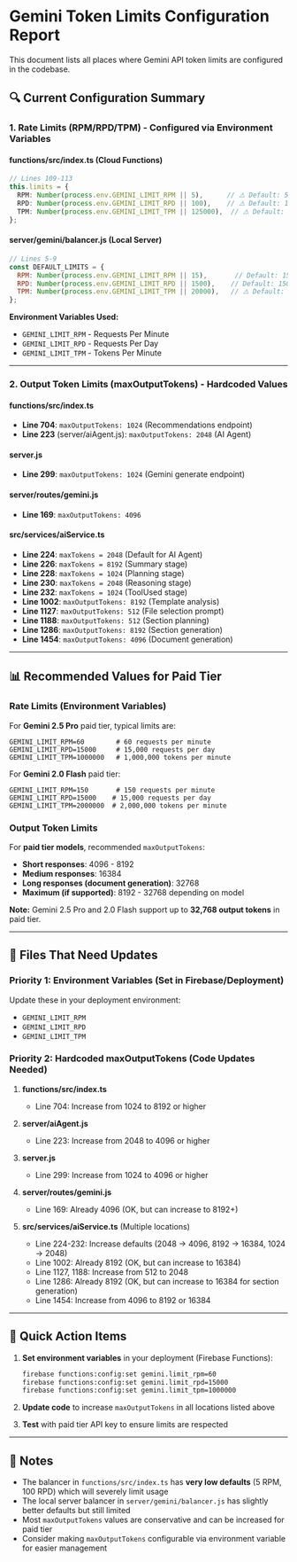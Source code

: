 
# Gemini Token Limits Configuration Report

This document lists all places where Gemini API token limits are configured in the codebase.

## 🔍 Current Configuration Summary

### 1. **Rate Limits (RPM/RPD/TPM)** - Configured via Environment Variables

#### **functions/src/index.ts** (Cloud Functions)
```typescript
// Lines 109-113
this.limits = {
  RPM: Number(process.env.GEMINI_LIMIT_RPM || 5),      // ⚠️ Default: 5 requests/min (VERY LOW)
  RPD: Number(process.env.GEMINI_LIMIT_RPD || 100),    // ⚠️ Default: 100 requests/day (VERY LOW)
  TPM: Number(process.env.GEMINI_LIMIT_TPM || 125000),  // ⚠️ Default: 125k tokens/min
};
```

#### **server/gemini/balancer.js** (Local Server)
```javascript
// Lines 5-9
const DEFAULT_LIMITS = {
  RPM: Number(process.env.GEMINI_LIMIT_RPM || 15),       // Default: 15 requests/min
  RPD: Number(process.env.GEMINI_LIMIT_RPD || 1500),    // Default: 1500 requests/day
  TPM: Number(process.env.GEMINI_LIMIT_TPM || 20000),   // ⚠️ Default: 20k tokens/min (VERY LOW)
};
```

**Environment Variables Used:**
- `GEMINI_LIMIT_RPM` - Requests Per Minute
- `GEMINI_LIMIT_RPD` - Requests Per Day
- `GEMINI_LIMIT_TPM` - Tokens Per Minute

---

### 2. **Output Token Limits (maxOutputTokens)** - Hardcoded Values

#### **functions/src/index.ts**
- **Line 704**: `maxOutputTokens: 1024` (Recommendations endpoint)
- **Line 223** (server/aiAgent.js): `maxOutputTokens: 2048` (AI Agent)

#### **server.js**
- **Line 299**: `maxOutputTokens: 1024` (Gemini generate endpoint)

#### **server/routes/gemini.js**
- **Line 169**: `maxOutputTokens: 4096`

#### **src/services/aiService.ts**
- **Line 224**: `maxTokens = 2048` (Default for AI Agent)
- **Line 226**: `maxTokens = 8192` (Summary stage)
- **Line 228**: `maxTokens = 1024` (Planning stage)
- **Line 230**: `maxTokens = 2048` (Reasoning stage)
- **Line 232**: `maxTokens = 1024` (ToolUsed stage)
- **Line 1002**: `maxOutputTokens: 8192` (Template analysis)
- **Line 1127**: `maxOutputTokens: 512` (File selection prompt)
- **Line 1188**: `maxOutputTokens: 512` (Section planning)
- **Line 1286**: `maxOutputTokens: 8192` (Section generation)
- **Line 1454**: `maxOutputTokens: 4096` (Document generation)

---

## 📊 Recommended Values for Paid Tier

### Rate Limits (Environment Variables)
For **Gemini 2.5 Pro** paid tier, typical limits are:
```
GEMINI_LIMIT_RPM=60        # 60 requests per minute
GEMINI_LIMIT_RPD=15000     # 15,000 requests per day
GEMINI_LIMIT_TPM=1000000   # 1,000,000 tokens per minute
```

For **Gemini 2.0 Flash** paid tier:
```
GEMINI_LIMIT_RPM=150       # 150 requests per minute
GEMINI_LIMIT_RPD=15000    # 15,000 requests per day
GEMINI_LIMIT_TPM=2000000  # 2,000,000 tokens per minute
```

### Output Token Limits
For **paid tier models**, recommended `maxOutputTokens`:
- **Short responses**: 4096 - 8192
- **Medium responses**: 16384
- **Long responses (document generation)**: 32768
- **Maximum (if supported)**: 8192 - 32768 depending on model

**Note:** Gemini 2.5 Pro and 2.0 Flash support up to **32,768 output tokens** in paid tier.

---

## 🔧 Files That Need Updates

### Priority 1: Environment Variables (Set in Firebase/Deployment)
Update these in your deployment environment:
- `GEMINI_LIMIT_RPM`
- `GEMINI_LIMIT_RPD`
- `GEMINI_LIMIT_TPM`

### Priority 2: Hardcoded maxOutputTokens (Code Updates Needed)

1. **functions/src/index.ts**
   - Line 704: Increase from 1024 to 8192 or higher

2. **server/aiAgent.js**
   - Line 223: Increase from 2048 to 4096 or higher

3. **server.js**
   - Line 299: Increase from 1024 to 4096 or higher

4. **server/routes/gemini.js**
   - Line 169: Already 4096 (OK, but can increase to 8192+)

5. **src/services/aiService.ts** (Multiple locations)
   - Line 224-232: Increase defaults (2048 → 4096, 8192 → 16384, 1024 → 2048)
   - Line 1002: Already 8192 (OK, but can increase to 16384)
   - Line 1127, 1188: Increase from 512 to 2048
   - Line 1286: Already 8192 (OK, but can increase to 16384 for section generation)
   - Line 1454: Increase from 4096 to 8192 or 16384

---

## 🎯 Quick Action Items

1. **Set environment variables** in your deployment (Firebase Functions):
   ```bash
   firebase functions:config:set gemini.limit_rpm=60
   firebase functions:config:set gemini.limit_rpd=15000
   firebase functions:config:set gemini.limit_tpm=1000000
   ```

2. **Update code** to increase `maxOutputTokens` in all locations listed above

3. **Test** with paid tier API key to ensure limits are respected

---

## 📝 Notes

- The balancer in `functions/src/index.ts` has **very low defaults** (5 RPM, 100 RPD) which will severely limit usage
- The local server balancer in `server/gemini/balancer.js` has slightly better defaults but still limited
- Most `maxOutputTokens` values are conservative and can be increased for paid tier
- Consider making `maxOutputTokens` configurable via environment variable for easier management
